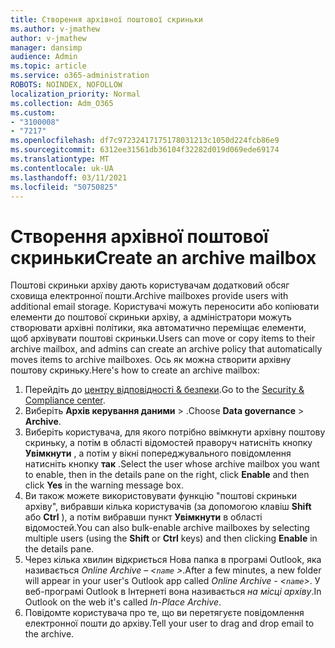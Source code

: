 ```yaml
---
title: Створення архівної поштової скриньки
ms.author: v-jmathew
author: v-jmathew
manager: dansimp
audience: Admin
ms.topic: article
ms.service: o365-administration
ROBOTS: NOINDEX, NOFOLLOW
localization_priority: Normal
ms.collection: Adm_O365
ms.custom:
- "3100008"
- "7217"
ms.openlocfilehash: df7c97232417175178031213c1050d224fcb86e9
ms.sourcegitcommit: 6312ee31561db36104f32282d019d069ede69174
ms.translationtype: MT
ms.contentlocale: uk-UA
ms.lasthandoff: 03/11/2021
ms.locfileid: "50750825"
---
```

# <a name="create-an-archive-mailbox"></a><span data-ttu-id="418cf-102">Створення архівної поштової скриньки</span><span class="sxs-lookup"><span data-stu-id="418cf-102">Create an archive mailbox</span></span>

<span data-ttu-id="418cf-103">Поштові скриньки архіву дають користувачам додатковий обсяг сховища електронної пошти.</span><span class="sxs-lookup"><span data-stu-id="418cf-103">Archive mailboxes provide users with additional email storage.</span></span> <span data-ttu-id="418cf-104">Користувачі можуть переносити або копіювати елементи до поштової скриньки архіву, а адміністратори можуть створювати архівні політики, яка автоматично переміщає елементи, щоб архівувати поштові скриньки.</span><span class="sxs-lookup"><span data-stu-id="418cf-104">Users can move or copy items to their archive mailbox, and admins can create an archive policy that automatically moves items to archive mailboxes.</span></span> <span data-ttu-id="418cf-105">Ось як можна створити архівну поштову скриньку.</span><span class="sxs-lookup"><span data-stu-id="418cf-105">Here's how to create an archive mailbox:</span></span>

1. <span data-ttu-id="418cf-106">Перейдіть до [центру відповідності & безпеки]( https://go.microsoft.com/fwlink/p/?linkid=2077143).</span><span class="sxs-lookup"><span data-stu-id="418cf-106">Go to the [Security & Compliance center]( https://go.microsoft.com/fwlink/p/?linkid=2077143).</span></span>
2. <span data-ttu-id="418cf-107">Виберіть **Архів керування даними**  >  .</span><span class="sxs-lookup"><span data-stu-id="418cf-107">Choose **Data governance** > **Archive**.</span></span>
3. <span data-ttu-id="418cf-108">Виберіть користувача, для якого потрібно ввімкнути архівну поштову скриньку, а потім в області відомостей праворуч натисніть кнопку **Увімкнути** , а потім у вікні попереджувального повідомлення натисніть кнопку **так** .</span><span class="sxs-lookup"><span data-stu-id="418cf-108">Select the user whose archive mailbox you want to enable, then in the details pane on the right, click **Enable** and then click **Yes** in the warning message box.</span></span>
4. <span data-ttu-id="418cf-109">Ви також можете використовувати функцію "поштові скриньки архіву", вибравши кілька користувачів (за допомогою клавіш **Shift** або **Ctrl** ), а потім вибравши пункт **Увімкнути** в області відомостей.</span><span class="sxs-lookup"><span data-stu-id="418cf-109">You can also bulk-enable archive mailboxes by selecting multiple users (using the **Shift** or **Ctrl** keys) and then clicking **Enable** in the details pane.</span></span>
5. <span data-ttu-id="418cf-110">Через кілька хвилин відкриється Нова папка в програмі Outlook, яка називається *Online Archive – <`name` >*.</span><span class="sxs-lookup"><span data-stu-id="418cf-110">After a few minutes, a new folder will appear in your user's Outlook app called *Online Archive - <`name`>*.</span></span> <span data-ttu-id="418cf-111">У веб-програмі Outlook в Інтернеті вона називається *на місці архіву*.</span><span class="sxs-lookup"><span data-stu-id="418cf-111">In Outlook on the web it's called *In-Place Archive*.</span></span>
6. <span data-ttu-id="418cf-112">Повідомте користувача про те, що ви перетягуєте повідомлення електронної пошти до архіву.</span><span class="sxs-lookup"><span data-stu-id="418cf-112">Tell your user to drag and drop email to the archive.</span></span>
